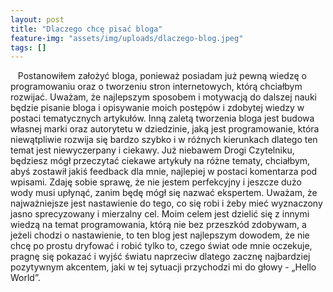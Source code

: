 ```yaml
---
layout: post
title: "Dlaczego chcę pisać bloga"
feature-img: "assets/img/uploads/dlaczego-blog.jpeg"
tags: []
---
```



&nbsp;&nbsp;&nbsp;Postanowiłem założyć bloga, ponieważ posiadam już pewną wiedzę o programowaniu oraz o tworzeniu stron internetowych, którą chciałbym rozwijać. Uważam, że najlepszym sposobem i motywacją do dalszej nauki będzie pisanie bloga i opisywanie moich postępów i zdobytej wiedzy w postaci tematycznych artykułów. Inną zaletą tworzenia bloga jest budowa własnej marki oraz autorytetu w dziedzinie, jaką jest programowanie, która niewątpliwie rozwija się bardzo szybko i w różnych kierunkach dlatego ten temat jest niewyczerpany i ciekawy. Już niebawem Drogi Czytelniku, będziesz mógł przeczytać ciekawe artykuły na różne tematy, chciałbym, abyś zostawił jakiś feedback dla mnie, najlepiej w postaci komentarza pod wpisami. Zdaję sobie sprawę, że nie jestem perfekcyjny i jeszcze dużo wody musi upłynąć, zanim będę mógł się nazwać ekspertem. Uważam, że najważniejsze jest nastawienie do tego, co się robi i żeby mieć wyznaczony jasno sprecyzowany i mierzalny cel. Moim celem jest dzielić się z innymi wiedzą na temat programowania, którą nie bez przeszkód zdobywam, a jeżeli chodzi o nastawienie, to ten blog jest najlepszym dowodem, że nie chcę po prostu dryfować i robić tylko to, czego świat ode mnie oczekuje, pragnę się pokazać i wyjść światu naprzeciw dlatego zacznę najbardziej pozytywnym akcentem, jaki w tej sytuacji przychodzi mi do głowy - „Hello World”.

